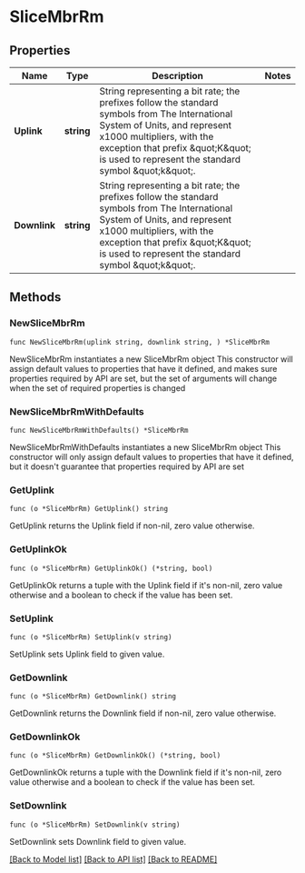 # SliceMbrRm

## Properties

Name | Type | Description | Notes
------------ | ------------- | ------------- | -------------
**Uplink** | **string** | String representing a bit rate; the prefixes follow the standard symbols from The International System of Units, and represent x1000 multipliers, with the exception that prefix \&quot;K\&quot; is used to represent the standard symbol \&quot;k\&quot;.  | 
**Downlink** | **string** | String representing a bit rate; the prefixes follow the standard symbols from The International System of Units, and represent x1000 multipliers, with the exception that prefix \&quot;K\&quot; is used to represent the standard symbol \&quot;k\&quot;.  | 

## Methods

### NewSliceMbrRm

`func NewSliceMbrRm(uplink string, downlink string, ) *SliceMbrRm`

NewSliceMbrRm instantiates a new SliceMbrRm object
This constructor will assign default values to properties that have it defined,
and makes sure properties required by API are set, but the set of arguments
will change when the set of required properties is changed

### NewSliceMbrRmWithDefaults

`func NewSliceMbrRmWithDefaults() *SliceMbrRm`

NewSliceMbrRmWithDefaults instantiates a new SliceMbrRm object
This constructor will only assign default values to properties that have it defined,
but it doesn't guarantee that properties required by API are set

### GetUplink

`func (o *SliceMbrRm) GetUplink() string`

GetUplink returns the Uplink field if non-nil, zero value otherwise.

### GetUplinkOk

`func (o *SliceMbrRm) GetUplinkOk() (*string, bool)`

GetUplinkOk returns a tuple with the Uplink field if it's non-nil, zero value otherwise
and a boolean to check if the value has been set.

### SetUplink

`func (o *SliceMbrRm) SetUplink(v string)`

SetUplink sets Uplink field to given value.


### GetDownlink

`func (o *SliceMbrRm) GetDownlink() string`

GetDownlink returns the Downlink field if non-nil, zero value otherwise.

### GetDownlinkOk

`func (o *SliceMbrRm) GetDownlinkOk() (*string, bool)`

GetDownlinkOk returns a tuple with the Downlink field if it's non-nil, zero value otherwise
and a boolean to check if the value has been set.

### SetDownlink

`func (o *SliceMbrRm) SetDownlink(v string)`

SetDownlink sets Downlink field to given value.



[[Back to Model list]](../README.md#documentation-for-models) [[Back to API list]](../README.md#documentation-for-api-endpoints) [[Back to README]](../README.md)


